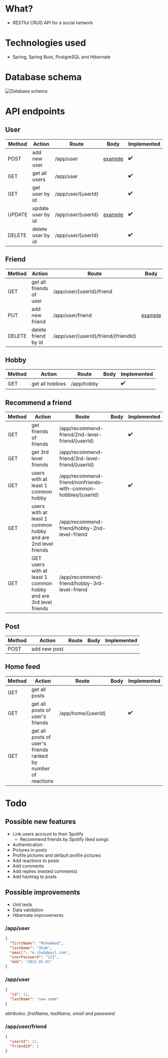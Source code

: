 # What?

- RESTful CRUD API for a social network

# Technologies used

- Spring, Spring Boot, PostgreSQL and Hibernate

# Database schema
![Database schema](/README-images)

# API endpoints

## User
| Method | Action            | Route              | Body                   | Implemented          |
| ------ | ----------------- | ------------------ | ---------------------- | -------------------- |
| POST   | add new user      | /app/user          | [example](user-post)   | :heavy_check_mark:   |
| GET    | get all users     | /app/user          |                        | :heavy_check_mark:   |
| GET    | get user by id    | /app/user/{userId} |                        | :heavy_check_mark:   |
| UPDATE | update user by id | /app/user/{userId} | [example](user-update) | :heavy_check_mark:   |
| DELETE | delete user by id | /app/user/{userId} |                        | :heavy_check_mark:   |

## Friend
| Method | Action                  | Route                                | Body                             | Implemented          |
| ------ | ----------------------- | ------------------------------------ | -------------------------------- | -------------------- |
| GET    | get all friends of user | /app/user/{userId}/friend            |                                  | :heavy_check_mark:   |
| PUT    | add new friend          | /app/user/friend                     | [example](friend-add-new-friend) | :heavy_check_mark:   |
| DELETE | delete friend by id     | /app/user/{userId}/friend/{friendId} |                                  | :heavy_check_mark:   |

## Hobby
| Method | Action                  | Route      | Body | Implemented        |
| ------ | ----------------------- | ---------- | ---- | ------------------ |
| GET    | get all hobbies         | /app/hobby |      | :heavy_check_mark: |

## Recommend a friend
| Method | Action                                                           | Route                                                         | Body | Implemented        |
| ------ | ---------------------------------------------------------------- | ------------------------------------------------------------- | ---- | ------------------ |
| GET    | get friends of friends                                           | /app/recommend-friend/2nd-level-friend/{userId}               |      | :heavy_check_mark: |
| GET    | get 3rd level friends                                            | /app/recommend-friend/3rd-level-friend/{userId}               |      |                    |
| GET    | users with at least 1 common hobby                               | /app/recommend-friend/nonfriends-with-common-hobbies/{userId} |      | :heavy_check_mark: |
| GET    | users with at least 1 common hobby and are 2nd level friends     | /app/recommend-friend/hobby-2nd-level-friend                  |      |                    |
| GET    | GET users with at least 1 common hobby and are 3rd level friends | /app/recommend-friend/hobby-3rd-level-friend                  |      |                    |

## Post
| Method | Action       | Route | Body | Implemented |
| ------ | ------------ | ----- | ---- | ----------- |
| POST   | add new post |       |      |             |

## Home feed
| Method | Action                                                        | Route              | Body | Implemented        |
| ------ | ------------------------------------------------------------- | ------------------ | ---- | ------------------ |
| GET    | get all posts                                                 |                    |      |                    |
| GET    | get all posts of user's friends                               | /app/home/{userId} |      | :heavy_check_mark: |
| GET    | get all posts of user's friends ranked by number of reactions |                    |      |                    |

# Todo
## Possible new features
- Link users account to their Spotify
    - Recommend friends by Spotify liked songs
- Authentication
- Pictures in posts
- Profile pictures and default profile pictures
- Add reactions to posts
- Add comments
- Add replies (nested comments)
- Add hashtag to posts

## Possible improvements
- Unit tests
- Data validation
- Hibernate improvements

### <a id="user-post">/app/user</a>
```json
{
  "firstName": "Muhammad",
  "lastName": "Ihab",
  "email": "m.ihab@mail.com",
  "userPassword": "123",
  "dob": "2022-01-01"
}
```

### <a id="user-update">/app/user</a>
```json
{
  "id": 11,
  "lastName": "new name"
}
```
_attributes: firstName, lastName, email and password_

### <a id="friend-add-new-friend">/app/user/friend</a>
```json
{
  "userId": 11,
  "friendId": 1
}
```